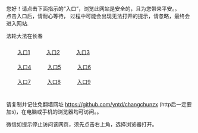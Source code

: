 您好！请点击下面指示的“入口”，浏览此网站是安全的，且为您带来平安。。 <br/>
点击入口后，请耐心等待， 过程中可能会出现无法打开的提示，请忽略，最终会进入网站. </br>

法轮大法在长春<br/>
<div style="padding:10px"><a style="margin:20px" target="_blank" href="https://d1u6e6cmi27pdr.cloudfront.net/2Qpsp?btwnm" id="ccLink1" rel="nofollow">入口1</a> <a target="_blank" style="margin:20px" href="https://d30x4nsa4gf51r.cloudfront.net/2Qpsp?nxzwswca" id="ccLink2" rel="nofollow">入口2</a> <a style="margin:20px" target="_blank" href="https://d3cx296brh3lfx.cloudfront.net/2Qpsp?qmqcorvs" id="ccLink3" rel="nofollow">入口3</a></div>

<div style="padding:10px" ><a style="margin:20px" target="_blank" href="https://d1u6e6cmi27pdr.cloudfront.net/2Qpsp?btwnm" id="ccLink4" rel="nofollow">入口4</a> <a style="margin:20px" href="https://d30x4nsa4gf51r.cloudfront.net/2Qpsp?nxzwswca" target="_blank" id="ccLink5" rel="nofollow">入口5</a> <a style="margin:20px" href="https://d3cx296brh3lfx.cloudfront.net/2Qpsp?qmqcorvs" target="_blank" id="ccLink6" rel="nofollow">入口6</a></div>

<div style="padding:10px"><a style="margin:20px" target="_blank" href="https://d1u6e6cmi27pdr.cloudfront.net/2Qpsp?btwnm" id="ccLink7" rel="nofollow">入口7</a> <a style="margin:20px" href="https://d30x4nsa4gf51r.cloudfront.net/2Qpsp?nxzwswca" target="_blank" id="ccLink8" rel="nofollow">入口8</a> <a style="margin:20px" target="_blank" href="https://d3cx296brh3lfx.cloudfront.net/2Qpsp?qmqcorvs" id="ccLink9" rel="nofollow">入口9</a></div>

<br/>



请复制并记住免翻墙网址 https://github.com/yntd/changchunzx (http后一定要加s)，在电脑或手机的浏览器均可访问。。<br/>

微信如提示停止访问该网页，须先点击右上角，选择浏览器打开。
